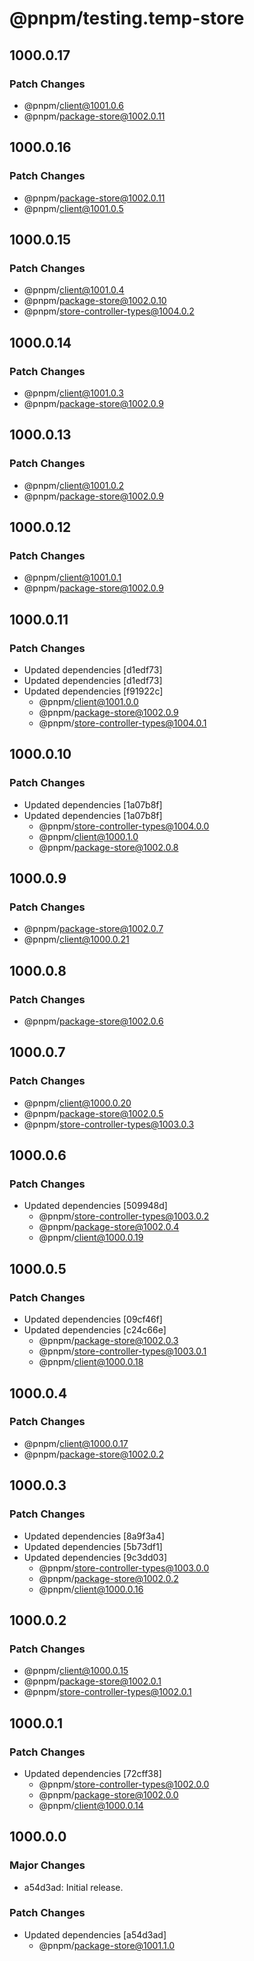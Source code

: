 # @pnpm/testing.temp-store

## 1000.0.17

### Patch Changes

- @pnpm/client@1001.0.6
- @pnpm/package-store@1002.0.11

## 1000.0.16

### Patch Changes

- @pnpm/package-store@1002.0.11
- @pnpm/client@1001.0.5

## 1000.0.15

### Patch Changes

- @pnpm/client@1001.0.4
- @pnpm/package-store@1002.0.10
- @pnpm/store-controller-types@1004.0.2

## 1000.0.14

### Patch Changes

- @pnpm/client@1001.0.3
- @pnpm/package-store@1002.0.9

## 1000.0.13

### Patch Changes

- @pnpm/client@1001.0.2
- @pnpm/package-store@1002.0.9

## 1000.0.12

### Patch Changes

- @pnpm/client@1001.0.1
- @pnpm/package-store@1002.0.9

## 1000.0.11

### Patch Changes

- Updated dependencies [d1edf73]
- Updated dependencies [d1edf73]
- Updated dependencies [f91922c]
  - @pnpm/client@1001.0.0
  - @pnpm/package-store@1002.0.9
  - @pnpm/store-controller-types@1004.0.1

## 1000.0.10

### Patch Changes

- Updated dependencies [1a07b8f]
- Updated dependencies [1a07b8f]
  - @pnpm/store-controller-types@1004.0.0
  - @pnpm/client@1000.1.0
  - @pnpm/package-store@1002.0.8

## 1000.0.9

### Patch Changes

- @pnpm/package-store@1002.0.7
- @pnpm/client@1000.0.21

## 1000.0.8

### Patch Changes

- @pnpm/package-store@1002.0.6

## 1000.0.7

### Patch Changes

- @pnpm/client@1000.0.20
- @pnpm/package-store@1002.0.5
- @pnpm/store-controller-types@1003.0.3

## 1000.0.6

### Patch Changes

- Updated dependencies [509948d]
  - @pnpm/store-controller-types@1003.0.2
  - @pnpm/package-store@1002.0.4
  - @pnpm/client@1000.0.19

## 1000.0.5

### Patch Changes

- Updated dependencies [09cf46f]
- Updated dependencies [c24c66e]
  - @pnpm/package-store@1002.0.3
  - @pnpm/store-controller-types@1003.0.1
  - @pnpm/client@1000.0.18

## 1000.0.4

### Patch Changes

- @pnpm/client@1000.0.17
- @pnpm/package-store@1002.0.2

## 1000.0.3

### Patch Changes

- Updated dependencies [8a9f3a4]
- Updated dependencies [5b73df1]
- Updated dependencies [9c3dd03]
  - @pnpm/store-controller-types@1003.0.0
  - @pnpm/package-store@1002.0.2
  - @pnpm/client@1000.0.16

## 1000.0.2

### Patch Changes

- @pnpm/client@1000.0.15
- @pnpm/package-store@1002.0.1
- @pnpm/store-controller-types@1002.0.1

## 1000.0.1

### Patch Changes

- Updated dependencies [72cff38]
  - @pnpm/store-controller-types@1002.0.0
  - @pnpm/package-store@1002.0.0
  - @pnpm/client@1000.0.14

## 1000.0.0

### Major Changes

- a54d3ad: Initial release.

### Patch Changes

- Updated dependencies [a54d3ad]
  - @pnpm/package-store@1001.1.0
